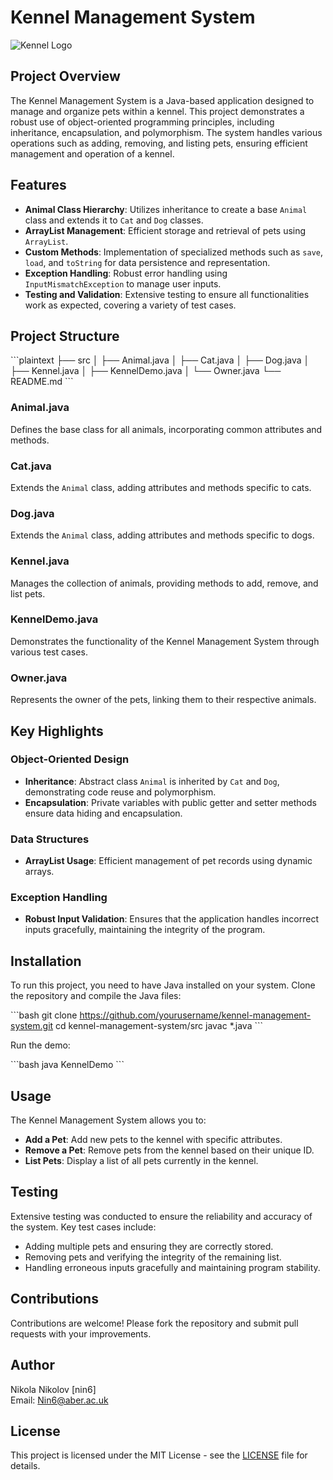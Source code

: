 
# Kennel Management System

![Kennel Logo](link-to-logo-image)

## Project Overview

The Kennel Management System is a Java-based application designed to manage and organize pets within a kennel. This project demonstrates a robust use of object-oriented programming principles, including inheritance, encapsulation, and polymorphism. The system handles various operations such as adding, removing, and listing pets, ensuring efficient management and operation of a kennel.

## Features

- **Animal Class Hierarchy**: Utilizes inheritance to create a base `Animal` class and extends it to `Cat` and `Dog` classes.
- **ArrayList Management**: Efficient storage and retrieval of pets using `ArrayList`.
- **Custom Methods**: Implementation of specialized methods such as `save`, `load`, and `toString` for data persistence and representation.
- **Exception Handling**: Robust error handling using `InputMismatchException` to manage user inputs.
- **Testing and Validation**: Extensive testing to ensure all functionalities work as expected, covering a variety of test cases.

## Project Structure

\`\`\`plaintext
├── src
│   ├── Animal.java
│   ├── Cat.java
│   ├── Dog.java
│   ├── Kennel.java
│   ├── KennelDemo.java
│   └── Owner.java
└── README.md
\`\`\`

### Animal.java
Defines the base class for all animals, incorporating common attributes and methods.

### Cat.java
Extends the `Animal` class, adding attributes and methods specific to cats.

### Dog.java
Extends the `Animal` class, adding attributes and methods specific to dogs.

### Kennel.java
Manages the collection of animals, providing methods to add, remove, and list pets.

### KennelDemo.java
Demonstrates the functionality of the Kennel Management System through various test cases.

### Owner.java
Represents the owner of the pets, linking them to their respective animals.

## Key Highlights

### Object-Oriented Design
- **Inheritance**: Abstract class `Animal` is inherited by `Cat` and `Dog`, demonstrating code reuse and polymorphism.
- **Encapsulation**: Private variables with public getter and setter methods ensure data hiding and encapsulation.

### Data Structures
- **ArrayList Usage**: Efficient management of pet records using dynamic arrays.

### Exception Handling
- **Robust Input Validation**: Ensures that the application handles incorrect inputs gracefully, maintaining the integrity of the program.

## Installation

To run this project, you need to have Java installed on your system. Clone the repository and compile the Java files:

\`\`\`bash
git clone https://github.com/yourusername/kennel-management-system.git
cd kennel-management-system/src
javac *.java
\`\`\`

Run the demo:

\`\`\`bash
java KennelDemo
\`\`\`

## Usage

The Kennel Management System allows you to:

- **Add a Pet**: Add new pets to the kennel with specific attributes.
- **Remove a Pet**: Remove pets from the kennel based on their unique ID.
- **List Pets**: Display a list of all pets currently in the kennel.

## Testing

Extensive testing was conducted to ensure the reliability and accuracy of the system. Key test cases include:

- Adding multiple pets and ensuring they are correctly stored.
- Removing pets and verifying the integrity of the remaining list.
- Handling erroneous inputs gracefully and maintaining program stability.

## Contributions

Contributions are welcome! Please fork the repository and submit pull requests with your improvements.

## Author

Nikola Nikolov [nin6]  
Email: [Nin6@aber.ac.uk](mailto:Nin6@aber.ac.uk)

## License

This project is licensed under the MIT License - see the [LICENSE](LICENSE) file for details.
